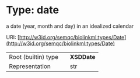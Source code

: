 
# Type: date


a date (year, month and day) in an idealized calendar

URI: [http://w3id.org/semqc/biolinkml:types/Date](http://w3id.org/semqc/biolinkml:types/Date)

|  |  |  |
| --- | --- | --- |
| Root (builtin) type | | **XSDDate** |
| Representation | | str |
